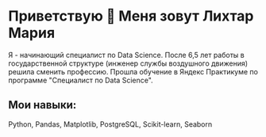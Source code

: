 # Приветствую 👋 Меня зовут Лихтар Мария

Я - начинающий специалист по Data Science. После 6,5 лет работы в государственной структуре (инженер службы воздушного движения) решила сменить профессию. Прошла обучение в Яндекс Практикуме по программе "Специалист по Data Science".

## Мои навыки:

Python, Pandas, Matplotlib, PostgreSQL, Scikit-learn, Seaborn
<!--
**likhtar-mary/likhtar-mary** is a ✨ _special_ ✨ repository because its `README.md` (this file) appears on your GitHub profile.

Here are some ideas to get you started:

- 🔭 I’m currently working on ...
- 🌱 I’m currently learning ...
- 👯 I’m looking to collaborate on ...
- 🤔 I’m looking for help with ...
- 💬 Ask me about ...
- 📫 How to reach me: ...
- 😄 Pronouns: ...
- ⚡ Fun fact: ...
-->
